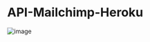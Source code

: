 # API-Mailchimp-Heroku

![image](https://user-images.githubusercontent.com/107684179/192734051-082f8beb-3237-46a8-8993-e50bb8100951.png)
